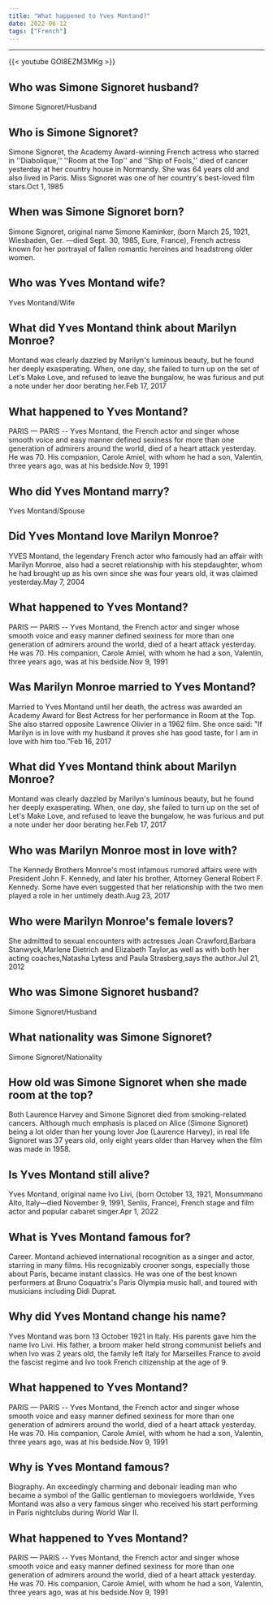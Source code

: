 ```yaml
---
title: "What happened to Yves Montand?"
date: 2022-06-12
tags: ["French"]
---
```


---
{{< youtube GOI8EZM3MKg >}}
## Who was Simone Signoret husband?
Simone Signoret/Husband

## Who is Simone Signoret?
Simone Signoret, the Academy Award-winning French actress who starred in ''Diabolique,'' ''Room at the Top'' and ''Ship of Fools,'' died of cancer yesterday at her country house in Normandy. She was 64 years old and also lived in Paris. Miss Signoret was one of her country's best-loved film stars.Oct 1, 1985

## When was Simone Signoret born?
Simone Signoret, original name Simone Kaminker, (born March 25, 1921, Wiesbaden, Ger. —died Sept. 30, 1985, Eure, France), French actress known for her portrayal of fallen romantic heroines and headstrong older women.

## Who was Yves Montand wife?
Yves Montand/Wife

## What did Yves Montand think about Marilyn Monroe?
Montand was clearly dazzled by Marilyn's luminous beauty, but he found her deeply exasperating. When, one day, she failed to turn up on the set of Let's Make Love, and refused to leave the bungalow, he was furious and put a note under her door berating her.Feb 17, 2017

## What happened to Yves Montand?
PARIS — PARIS -- Yves Montand, the French actor and singer whose smooth voice and easy manner defined sexiness for more than one generation of admirers around the world, died of a heart attack yesterday. He was 70. His companion, Carole Amiel, with whom he had a son, Valentin, three years ago, was at his bedside.Nov 9, 1991

## Who did Yves Montand marry?
Yves Montand/Spouse

## Did Yves Montand love Marilyn Monroe?
YVES Montand, the legendary French actor who famously had an affair with Marilyn Monroe, also had a secret relationship with his stepdaughter, whom he had brought up as his own since she was four years old, it was claimed yesterday.May 7, 2004

## What happened to Yves Montand?
PARIS — PARIS -- Yves Montand, the French actor and singer whose smooth voice and easy manner defined sexiness for more than one generation of admirers around the world, died of a heart attack yesterday. He was 70. His companion, Carole Amiel, with whom he had a son, Valentin, three years ago, was at his bedside.Nov 9, 1991

## Was Marilyn Monroe married to Yves Montand?
Married to Yves Montand until her death, the actress was awarded an Academy Award for Best Actress for her performance in Room at the Top. She also starred opposite Lawrence Olivier in a 1962 film. She once said: "If Marilyn is in love with my husband it proves she has good taste, for I am in love with him too.”Feb 16, 2017

## What did Yves Montand think about Marilyn Monroe?
Montand was clearly dazzled by Marilyn's luminous beauty, but he found her deeply exasperating. When, one day, she failed to turn up on the set of Let's Make Love, and refused to leave the bungalow, he was furious and put a note under her door berating her.Feb 17, 2017

## Who was Marilyn Monroe most in love with?
The Kennedy Brothers Monroe's most infamous rumored affairs were with President John F. Kennedy, and later his brother, Attorney General Robert F. Kennedy. Some have even suggested that her relationship with the two men played a role in her untimely death.Aug 23, 2017

## Who were Marilyn Monroe's female lovers?
She admitted to sexual encounters with actresses Joan Crawford,Barbara Stanwyck,Marlene Dietrich and Elizabeth Taylor,as well as with both her acting coaches,Natasha Lytess and Paula Strasberg,says the author.Jul 21, 2012

## Who was Simone Signoret husband?
Simone Signoret/Husband

## What nationality was Simone Signoret?
Simone Signoret/Nationality

## How old was Simone Signoret when she made room at the top?
Both Laurence Harvey and Simone Signoret died from smoking-related cancers. Although much emphasis is placed on Alice (Simone Signoret) being a lot older than her young lover Joe (Laurence Harvey), in real life Signoret was 37 years old, only eight years older than Harvey when the film was made in 1958.

## Is Yves Montand still alive?
Yves Montand, original name Ivo Livi, (born October 13, 1921, Monsummano Alto, Italy—died November 9, 1991, Senlis, France), French stage and film actor and popular cabaret singer.Apr 1, 2022

## What is Yves Montand famous for?
Career. Montand achieved international recognition as a singer and actor, starring in many films. His recognizably crooner songs, especially those about Paris, became instant classics. He was one of the best known performers at Bruno Coquatrix's Paris Olympia music hall, and toured with musicians including Didi Duprat.

## Why did Yves Montand change his name?
Yves Montand was born 13 October 1921 in Italy. His parents gave him the name Ivo Livi. His father, a broom maker held strong communist beliefs and when Ivo was 2 years old, the family left Italy for Marseilles France to avoid the fascist regime and Ivo took French citizenship at the age of 9.

## What happened to Yves Montand?
PARIS — PARIS -- Yves Montand, the French actor and singer whose smooth voice and easy manner defined sexiness for more than one generation of admirers around the world, died of a heart attack yesterday. He was 70. His companion, Carole Amiel, with whom he had a son, Valentin, three years ago, was at his bedside.Nov 9, 1991

## Why is Yves Montand famous?
Biography. An exceedingly charming and debonair leading man who became a symbol of the Gallic gentleman to moviegoers worldwide, Yves Montand was also a very famous singer who received his start performing in Paris nightclubs during World War II.

## What happened to Yves Montand?
PARIS — PARIS -- Yves Montand, the French actor and singer whose smooth voice and easy manner defined sexiness for more than one generation of admirers around the world, died of a heart attack yesterday. He was 70. His companion, Carole Amiel, with whom he had a son, Valentin, three years ago, was at his bedside.Nov 9, 1991

